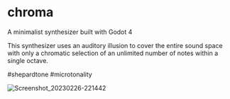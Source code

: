 # chroma
A minimalist synthesizer built with Godot 4

This synthesizer uses an auditory illusion to cover the entire sound space with only a chromatic selection of an unlimited number of notes within a single octave.

#shepardtone #microtonality

![Screenshot_20230226-221442](https://user-images.githubusercontent.com/3527333/221437833-9db5b35e-ebb5-4bfe-af2a-9f1c807ce5fb.png)
